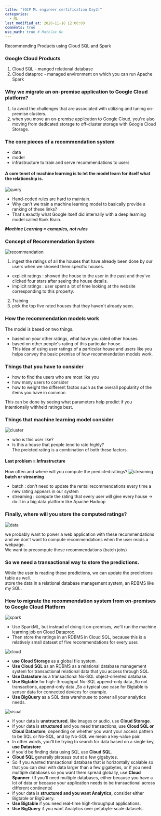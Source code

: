 ```yaml
---
title: "[GCP ML engineer certification Day2]"
categories: 
  - ML
last_modified_at: 2020-11-18 12:00:00
comments: true
use_math: true # MathJax On
---
```


Recommending Products using Cloud SQL and Spark

### Google Cloud Products
1. Cloud SQL - manged relational database
2. Cloud dataproc - managed environment on which you can run Apache Spark

### Why we migrate an on-premise application to Google Cloud platform?
1. to avoid the challenges that are associated with utilizing and tuning on-premise clusters.
2. when you move an on-premise application to Google Cloud, you're also moving from dedicated storage to off-cluster storage with Google Cloud Storage.

### The core pieces of a recommendation system
- data
- model
- infrastructure to train and serve recommendations to users

#### A core tenet of machine learning is to let the model learn for itself what the relationship is.

![query](https://user-images.githubusercontent.com/62474292/99483358-5c4dad00-29a1-11eb-83a9-ddc6782c081e.JPG)
- Hand-coded rules are hard to maintain. <br>
- Why can't we train a machine learning model to basically provide a ranking of these links? <br>
- That's exactly what Google itself did internally with a deep learning model called Rank Brain.

***Machine Learning = exmaples, not rules***

### Concept of Recommendation System
![recommendation](https://user-images.githubusercontent.com/62474292/99637235-e2dcba00-2a87-11eb-898b-9d14eaa76379.JPG)
1. ingest the ratings of all the houses that have already been done by our users when we showed them specific houses.
  - explicit ratings : showed the house to the user in the past and they've clicked four stars after seeing the house details.
  - implicit ratings : user spent a lot of time looking at the website corresponding to this property.
2. Training
3. pick the top five rated houses that they haven't already seen.

### How the recommendation models work
The model is based on two things.
- based on your other ratings, what have you rated other houses.
- based on other people's rating of this particular house. <br>
This idea of using user ratings of a particular house and users like you helps convey the basic premise of how recommendation models work.

### Things that you have to consider
- how to find the users who are most like you
- how many users to consider
- how to weight the different factos such as the overall popularity of the items you have in common <br>

This can be done by seeing what parameters help predict if you intentionally withheld ratings best. 

### Things that machine learning model consider
![cluster](https://user-images.githubusercontent.com/62474292/99639367-da39b300-2a8a-11eb-9fce-bbcfa09b458d.JPG)

- who is this user like?
- Is this a house that people tend to rate highly? <br>
The preicted rating is a combination of both these factors.

#### Last problem = Infrastructure
How often and where will you compute the predicted ratings?
![streaming](https://user-images.githubusercontent.com/62474292/99650347-a36a9980-2a98-11eb-930b-fcf6de158c83.JPG)
**batch or streaming** 
- batch : don't need to update the rental recommendations every time a new rating appears in our system
- streaming : compute the rating that every user will give every house -> do it in a big data platform like Apache Hadoop

### Finally, where will you store the computed ratings?
![data](https://user-images.githubusercontent.com/62474292/99651233-a87c1880-2a99-11eb-9782-29247992c9e5.JPG)

we probably want to power a web application with these recommendations and we don't want to compute recommendations when the user reads a webpage. <br>
We want to precompute these recommendations (batch jobs)

### So we need a transactional way to store the predictions.

 While the user is reading these predictions, we can update the predictions table as well.<br>
 store the data in a relational database management system, an RDBMS like my SQL.
 
 ### How to migrate the recommendation system from on-premises to Google Cloud Platform
 
![spark](https://user-images.githubusercontent.com/62474292/99697995-9d45de80-2ad3-11eb-9a22-53cd54bf6fc8.JPG)
 
 - Use SparkML, but instead of doing it on-premises, we'll run the machine learning job on Cloud Dataproc.
 - Then store the ratings in an RDBMS in Cloud SQL, because this is a relatively small dataset of five recommendations for every user.
 
![cloud](https://user-images.githubusercontent.com/62474292/99698019-a33bbf80-2ad3-11eb-86c9-1afb66a26928.JPG)

- **use Cloud Storage** as a global file system.<br>
- **Use Cloud SQL** as an RDBMS as a relational database management system for transactional relational data that you access through SQL.<br>
- **Use Datastore** as a transactional No-SQL object-oriented database.<br>
- **Use Bigtable** for high-throughput No-SQL append-only data.,So not transactions, append-only data.,So a typical use case for Bigtable is sensor data for connected devices for example.<br>
- **Use BigQuery** as a SQL data warehouse to power all your analytics needs.<br>

![visual](https://user-images.githubusercontent.com/62474292/99698039-a931a080-2ad3-11eb-904f-ccf165919bf7.JPG)
- If your data is **unstructured**, like images or audio, use **Cloud Storage**. <br>
- If your data is **structured** and you need transactions, use **Cloud SQL or Cloud Datastore**, depending on whether you want your access pattern to be SQL or No-SQL, and by No-SQL we mean a key-value pair. <br>
- In other words, you'll be trying to search for data based on a single key, **use Datastore** <br>
- if you'd be finding data using SQL use **Cloud SQL**. <br>
- **Cloud SQL** generally plateaus out at a few gigabytes. <br>
- So if you wanted transactional database that is horizontally scalable so that you can deal with data larger than a few gigabytes, or if you need multiple databases so you want them spread globally, use **Cloud Spanner**. (If you'll need multiple databases, either because you have a lot of data or because your application needs to be transactional across different continents)<br>
- If your data is **structured and you want Analytics,** consider either Bigtable or BigQuery. <br>
- **Use Bigtable** if you need real-time high-throughput applications. <br>
- **Use BigQuery** if you want Analytics over petabyte-scale datasets. <br>

